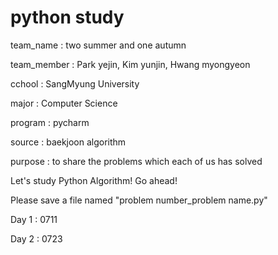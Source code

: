 # python study 
team_name : two summer and one autumn

team_member : Park yejin, Kim yunjin, Hwang myongyeon

cchool : SangMyung University

major : Computer Science

program : pycharm

source : baekjoon algorithm

purpose : to share the problems which each of us has solved


Let's study Python Algorithm! Go ahead! 

Please save a file named "problem number_problem name.py" 


Day 1 : 0711

Day 2 : 0723
